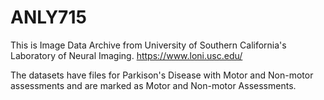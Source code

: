 # ANLY715
This is Image Data Archive from University of Southern California's Laboratory of Neural Imaging.
https://www.loni.usc.edu/

The datasets have files for Parkison's Disease with Motor and Non-motor assessments and are marked as Motor and Non-motor Assessments.

